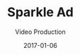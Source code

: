 ---
title: Sparkle Ad
subtitle: Video Production
image: /uploads/work/sparkle/banner.png
date: 2017-01-06
---